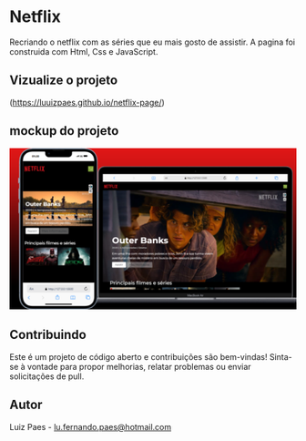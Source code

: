 # Netflix

<p>Recriando o netflix com as séries que eu mais gosto de assistir. A pagina foi construida com Html, Css e JavaScript. </p>

## Vizualize o projeto
(https://luuizpaes.github.io/netflix-page/)


## mockup do projeto
<img src="https://github.com/LuuizPaes/netflix-page/blob/main/img/mockup-projeto.png?raw=true" alt="mockup-projeto">

## Contribuindo

Este é um projeto de código aberto e contribuições são bem-vindas! Sinta-se à vontade para propor melhorias, relatar problemas ou enviar solicitações de pull.

## Autor

Luiz Paes - lu.fernando.paes@hotmail.com

